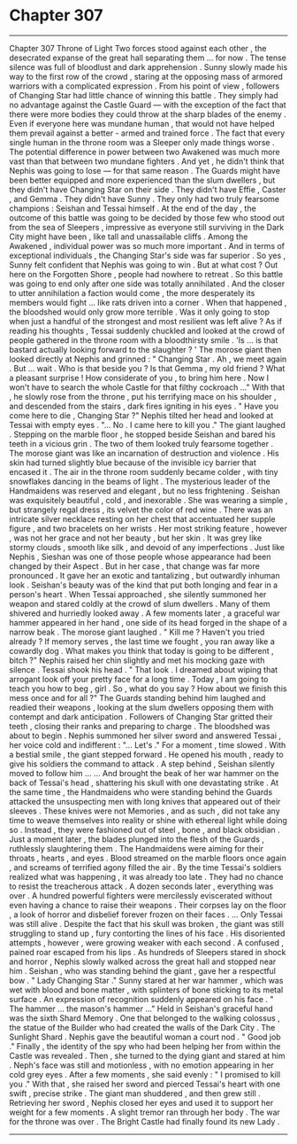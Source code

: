 
# Chapter 307


---

Chapter 307 Throne of Light
Two forces stood against each other , the desecrated expanse of the great hall separating them … for now . The tense silence was full of bloodlust and dark apprehension .
Sunny slowly made his way to the first row of the crowd , staring at the opposing mass of armored warriors with a complicated expression . From his point of view , followers of Changing Star had little chance of winning this battle .
They simply had no advantage against the Castle Guard — with the exception of the fact that there were more bodies they could throw at the sharp blades of the enemy . Even if everyone here was mundane human , that would not have helped them prevail against a better - armed and trained force .
The fact that every single human in the throne room was a Sleeper only made things worse . The potential difference in power between two Awakened was much more vast than that between two mundane fighters .
And yet , he didn't think that Nephis was going to lose — for that same reason .
The Guards might have been better equipped and more experienced than the slum dwellers , but they didn't have Changing Star on their side . They didn't have Effie , Caster , and Gemma . They didn't have Sunny .
They only had two truly fearsome champions : Seishan and Tessai himself .
At the end of the day , the outcome of this battle was going to be decided by those few who stood out from the sea of Sleepers , impressive as everyone still surviving in the Dark City might have been , like tall and unassailable cliffs . Among the Awakened , individual power was so much more important . And in terms of exceptional individuals , the Changing Star's side was far superior .
So yes , Sunny felt confident that Nephis was going to win .
But at what cost ?
Out here on the Forgotten Shore , people had nowhere to retreat . So this battle was going to end only after one side was totally annihilated . And the closer to utter annihilation a faction would come , the more desperately its members would fight … like rats driven into a corner . When that happened , the bloodshed would only grow more terrible .
Was it only going to stop when just a handful of the strongest and most resilient was left alive ?
As if reading his thoughts , Tessai suddenly chuckled and looked at the crowd of people gathered in the throne room with a bloodthirsty smile .
'Is … is that bastard actually looking forward to the slaughter ? '
The morose giant then looked directly at Nephis and grinned :
" Changing Star . Ah , we meet again . But … wait . Who is that beside you ? Is that Gemma , my old friend ? What a pleasant surprise ! How considerate of you , to bring him here . Now I won't have to search the whole Castle for that filthy cockroach …"
With that , he slowly rose from the throne , put his terrifying mace on his shoulder , and descended from the stairs , dark fires igniting in his eyes .
" Have you come here to die , Changing Star ?"
Nephis tilted her head and looked at Tessai with empty eyes .
"... No . I came here to kill you ."
The giant laughed . Stepping on the marble floor , he stopped beside Seishan and bared his teeth in a vicious grin .
The two of them looked truly fearsome together . The morose giant was like an incarnation of destruction and violence . His skin had turned slightly blue because of the invisible icy barrier that encased it . The air in the throne room suddenly became colder , with tiny snowflakes dancing in the beams of light .
The mysterious leader of the Handmaidens was reserved and elegant , but no less frightening .
Seishan was exquisitely beautiful , cold , and inexorable . She was wearing a simple , but strangely regal dress , its velvet the color of red wine . There was an intricate silver necklace resting on her chest that accentuated her supple figure , and two bracelets on her wrists .
Her most striking feature , however , was not her grace and not her beauty , but her skin . It was grey like stormy clouds , smooth like silk , and devoid of any imperfections .
Just like Nephis , Sieshan was one of those people whose appearance had been changed by their Aspect . But in her case , that change was far more pronounced . It gave her an exotic and tantalizing , but outwardly inhuman look .
Seishan's beauty was of the kind that put both longing and fear in a person's heart .
When Tessai approached , she silently summoned her weapon and stared coldly at the crowd of slum dwellers . Many of them shivered and hurriedly looked away .
A few moments later , a graceful war hammer appeared in her hand , one side of its head forged in the shape of a narrow beak .
The morose giant laughed .
" Kill me ? Haven't you tried already ? If memory serves , the last time we fought , you ran away like a cowardly dog . What makes you think that today is going to be different , bitch ?"
Nephis raised her chin slightly and met his mocking gaze with silence .
Tessai shook his head .
" That look . I dreamed about wiping that arrogant look off your pretty face for a long time . Today , I am going to teach you how to beg , girl . So , what do you say ? How about we finish this mess once and for all ?"
The Guards standing behind him laughed and readied their weapons , looking at the slum dwellers opposing them with contempt and dark anticipation . Followers of Changing Star gritted their teeth , closing their ranks and preparing to charge .
The bloodshed was about to begin .
Nephis summoned her silver sword and answered Tessai , her voice cold and indifferent :
"... Let's ."
For a moment , time slowed .
With a bestial smile , the giant stepped forward . He opened his mouth , ready to give his soldiers the command to attack .
A step behind , Seishan silently moved to follow him …
… And brought the beak of her war hammer on the back of Tessai's head , shattering his skull with one devastating strike .
At the same time , the Handmaidens who were standing behind the Guards attacked the unsuspecting men with long knives that appeared out of their sleeves . These knives were not Memories , and as such , did not take any time to weave themselves into reality or shine with ethereal light while doing so . Instead , they were fashioned out of steel , bone , and black obsidian .
Just a moment later , the blades plunged into the flesh of the Guards , ruthlessly slaughtering them . The Handmaidens were aiming for their throats , hearts , and eyes . Blood streamed on the marble floors once again , and screams of terrified agony filled the air .
By the time Tessai's soldiers realized what was happening , it was already too late . They had no chance to resist the treacherous attack .
A dozen seconds later , everything was over . A hundred powerful fighters were mercilessly eviscerated without even having a chance to raise their weapons . Their corpses lay on the floor , a look of horror and disbelief forever frozen on their faces .
… Only Tessai was still alive .
Despite the fact that his skull was broken , the giant was still struggling to stand up , fury contorting the lines of his face . His disoriented attempts , however , were growing weaker with each second .
A confused , pained roar escaped from his lips .
As hundreds of Sleepers stared in shock and horror , Nephis slowly walked across the great hall and stopped near him .
Seishan , who was standing behind the giant , gave her a respectful bow .
" Lady Changing Star ."
Sunny stared at her war hammer , which was wet with blood and bone matter , with splinters of bone sticking to its metal surface . An expression of recognition suddenly appeared on his face .
" The hammer … the mason's hammer …"
Held in Seishan's graceful hand was the sixth Shard Memory . One that belonged to the walking colossus , the statue of the Builder who had created the walls of the Dark City .
The Sunlight Shard .
Nephis gave the beautiful woman a court nod .
" Good job ."
Finally , the identity of the spy who had been helping her from within the Castle was revealed .
Then , she turned to the dying giant and stared at him . Neph's face was still and motionless , with no emotion appearing in her cold grey eyes . After a few moments , she said evenly :
" I promised to kill you ."
With that , she raised her sword and pierced Tessai's heart with one swift , precise strike . The giant man shuddered , and then grew still .
Retrieving her sword , Nephis closed her eyes and used it to support her weight for a few moments . A slight tremor ran through her body .
The war for the throne was over .
The Bright Castle had finally found its new Lady .

---

